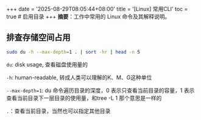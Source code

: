 +++
date = '2025-08-29T08:05:44+08:00'
title = '[Linux] 常用CLI'
toc = true  # 启用目录
+++
**摘要**：工作中常用的 Linux 命令及其解释说明。

## 排查存储空间占用
```bash
sudo du -h --max-depth=1 . | sort -hr | head -n 5
```
`du`: disk usage, 查看磁盘使用量的

`-h`: human-readable, 转成人类可以理解的K、M、G这种单位

`--max-depth=1`: du 命令遍历目录的深度，0 表示只查看当前目录的容量，1 表示查看当前目录下一层目录的使用量，和tree -L 1 那个意思是一样的

`.`：查看当前目录，当然也可以指定其他目录